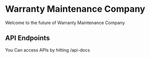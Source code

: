 # Warranty Maintenance Company

Welcome to the future of Warranty Maintenance Company

## API Endpoints

You Can access APIs by hitting /api-docs